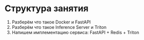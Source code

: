 # Структура занятия

1. Разберём что такое Docker и FastAPI
2. Разберём что такое Inference Server и Triton
3. Напишем имплементацию сервиса: FastAPI + Redis + Triton
